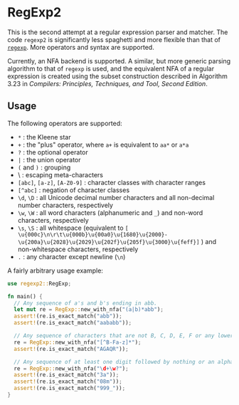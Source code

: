 # RegExp2

This is the second attempt at a regular expression parser and matcher.
The code `regexp2` is significantly less spaghetti and more flexible
than that of [`regexp`](../regexp). More operators and syntax are
supported.

Currently, an NFA backend is supported. A similar, but more generic
parsing algorithm to that of `regexp` is used, and the equivalent NFA of
a regular expression is created using the subset construction described
in Algorithm 3.23 in *Compilers: Principles, Techniques, and Tool,
Second Edition*.

## Usage

The following operators are supported:

-   `*` : the Kleene star
-   `+` : the "plus" operator, where `a+` is equivalent to `aa*` or
    `a*a`
-   `?` : the optional operator
-   `|` : the union operator
-   `(` and `)` : grouping
-   \\ : escaping meta-characters
-   `[abc]`, `[a-z]`, `[A-Z0-9]` : character classes with character
    ranges
-   `[^abc]` : negation of character classes
-   `\d`, `\D` : all Unicode decimal number characters and all
    non-decimal number characters, respectively
-   `\w`, `\W` : all word characters (alphanumeric and `_`) and non-word
    characters, respectively
-   `\s`, `\S` : all whitespace (equivalent to
    `[ \u{000c}\n\r\t\u{000b}\u{00a0}\u{1680}\u{2000}-\u{200a}\u{2028}\u{2029}\u{202f}\u{205f}\u{3000}\u{feff}]`
    ) and non-whitespace characters, respectively
-   `.` : any character except newline (`\n`)

A fairly arbitrary usage example:

``` rust
use regexp2::RegExp;

fn main() {
  // Any sequence of a's and b's ending in abb.
  let mut re = RegExp::new_with_nfa("(a|b)*abb");
  assert!(re.is_exact_match("abb"));
  assert!(re.is_exact_match("aababb"));

  // Any sequence of characters that are not B, C, D, E, F or any lowercase letter.
  re = RegExp::new_with_nfa("[^B-Fa-z]*");
  assert!(re.is_exact_match("AGAQR"));

  // Any sequence of at least one digit followed by nothing or an alphanumeric or underscore.
  re = RegExp::new_with_nfa("\d+\w?");
  assert!(re.is_exact_match("3a"));
  assert!(re.is_exact_match("08m"));
  assert!(re.is_exact_match("999_"));
}
```

